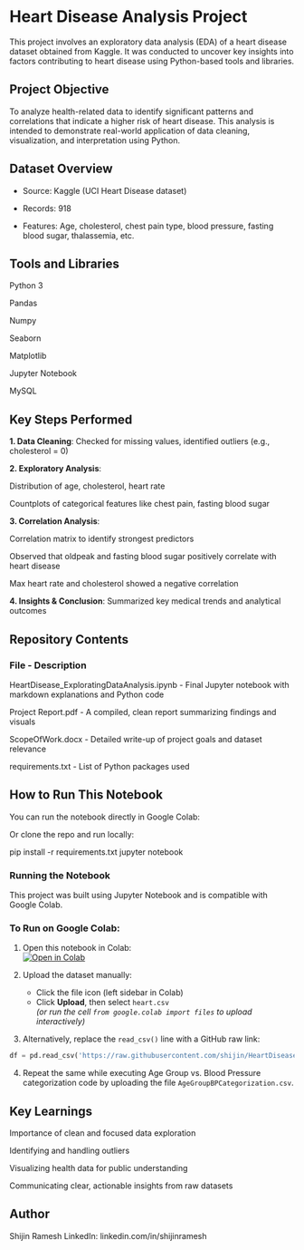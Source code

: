 # Heart Disease Analysis Project

This project involves an exploratory data analysis (EDA) of a heart disease dataset obtained from Kaggle. It was conducted to uncover key insights into factors contributing to heart disease using Python-based tools and libraries.

## Project Objective

To analyze health-related data to identify significant patterns and correlations that indicate a higher risk of heart disease. This analysis is intended to demonstrate real-world application of data cleaning, visualization, and interpretation using Python.

## Dataset Overview

- Source: Kaggle (UCI Heart Disease dataset)

-  Records: 918

- Features: Age, cholesterol, chest pain type, blood pressure, fasting blood sugar, thalassemia, etc.

## Tools and Libraries

Python 3

Pandas

Numpy

Seaborn

Matplotlib

Jupyter Notebook

MySQL

## Key Steps Performed

**1. Data Cleaning**: Checked for missing values, identified outliers (e.g., cholesterol = 0)

**2. Exploratory Analysis**:

Distribution of age, cholesterol, heart rate

Countplots of categorical features like chest pain, fasting blood sugar

**3. Correlation Analysis**:

Correlation matrix to identify strongest predictors

Observed that oldpeak and fasting blood sugar positively correlate with heart disease

Max heart rate and cholesterol showed a negative correlation

**4. Insights & Conclusion**: Summarized key medical trends and analytical outcomes

## Repository Contents

### File - Description

HeartDisease_ExploratingDataAnalysis.ipynb - Final Jupyter notebook with markdown explanations and Python code

Project Report.pdf - A compiled, clean report summarizing findings and visuals

ScopeOfWork.docx - Detailed write-up of project goals and dataset relevance

requirements.txt - List of Python packages used

## How to Run This Notebook

You can run the notebook directly in Google Colab:

Or clone the repo and run locally:

pip install -r requirements.txt
jupyter notebook

### Running the Notebook

This project was built using Jupyter Notebook and is compatible with Google Colab.

### To Run on Google Colab:
1. Open this notebook in Colab:  
   [![Open in Colab](https://colab.research.google.com/assets/colab-badge.svg)](https://colab.research.google.com/github/shijin/HeartDiseaseDataAnalysis-Python_SQL/blob/main/HeartDisease_ExploratoryDataAnalysis.ipynb)

2. Upload the dataset manually:  
   - Click the file icon (left sidebar in Colab)
   - Click **Upload**, then select `heart.csv`  
   *(or run the cell `from google.colab import files` to upload interactively)*

3. Alternatively, replace the `read_csv()` line with a GitHub raw link:
```python
df = pd.read_csv('https://raw.githubusercontent.com/shijin/HeartDiseaseDataAnalysis-Python_SQL/main/heart.csv')
```
4. Repeat the same while executing Age Group vs. Blood Pressure categorization code by uploading the file `AgeGroupBPCategorization.csv`.

## Key Learnings

Importance of clean and focused data exploration

Identifying and handling outliers

Visualizing health data for public understanding

Communicating clear, actionable insights from raw datasets

## Author

Shijin Ramesh
LinkedIn: linkedin.com/in/shijinramesh

